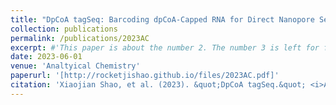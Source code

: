 ```yaml
---
title: "DpCoA tagSeq: Barcoding dpCoA-Capped RNA for Direct Nanopore Sequencing via Maleimide-Thiol Reaction"
collection: publications
permalink: /publications/2023AC
excerpt: #'This paper is about the number 2. The number 3 is left for future work.'
date: 2023-06-01
venue: 'Analtyical Chemistry'
paperurl: '[http://rocketjishao.github.io/files/2023AC.pdf]'
citation: 'Xiaojian Shao, et al. (2023). &quot;DpCoA tagSeq.&quot; <i>Analtyical Chemistry</i>. 1(1).'
---
```

